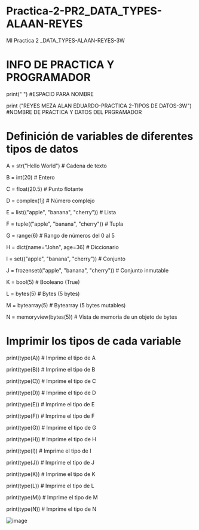 # Practica-2-PR2_DATA_TYPES-ALAAN-REYES
MI Practica 2 _DATA_TYPES-ALAAN-REYES-3W

# INFO DE PRACTICA Y PROGRAMADOR

print(" ") #ESPACIO PARA NOMBRE

print ("REYES MEZA ALAN EDUARDO-PRACTICA 2-TIPOS DE DATOS-3W") #NOMBRE DE PRACTICA Y DATOS DEL PRGRAMADOR

# Definición de variables de diferentes tipos de datos

A = str("Hello World")	 # Cadena de texto

B = int(20)               # Entero

C = float(20.5)           # Punto flotante

D = complex(1j)           # Número complejo

E = list(("apple", "banana", "cherry"))  # Lista

F = tuple(("apple", "banana", "cherry")) # Tupla

G = range(6)              # Rango de números del 0 al 5

H = dict(name="John", age=36)  # Diccionario

I = set(("apple", "banana", "cherry"))   # Conjunto

J = frozenset(("apple", "banana", "cherry"))  # Conjunto inmutable

K = bool(5)              # Booleano (True)

L = bytes(5)             # Bytes (5 bytes)

M = bytearray(5)         # Bytearray (5 bytes mutables)

N = memoryview(bytes(5)) # Vista de memoria de un objeto de bytes

# Imprimir los tipos de cada variable

print(type(A))  # Imprime el tipo de A

print(type(B))  # Imprime el tipo de B

print(type(C))  # Imprime el tipo de C

print(type(D))  # Imprime el tipo de D

print(type(E))  # Imprime el tipo de E

print(type(F))  # Imprime el tipo de F

print(type(G))  # Imprime el tipo de G

print(type(H))  # Imprime el tipo de H

print(type(I))  # Imprime el tipo de I

print(type(J))  # Imprime el tipo de J

print(type(K))  # Imprime el tipo de K

print(type(L))  # Imprime el tipo de L

print(type(M))  # Imprime el tipo de M

print(type(N))  # Imprime el tipo de N

![image](https://github.com/user-attachments/assets/9c32ed48-6133-404c-b9ad-c79e0c626164)
